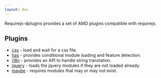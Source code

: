```yaml
---
layout: doc
---
```

Requirejs-dplugins provides a set of AMD plugins compatible with requirejs.

## Plugins

* [css](css.html) - load and wait for a css file.
* [has](has.html) - provides conditional module loading and feature detection.
* [i18n](i18n.html) - provides an API to handle string translation.
* [jquery](jquery.html) - loads the jquery modules if they are not loaded already.
* [maybe](maybe.html) - requires modules that may or may not exist.
